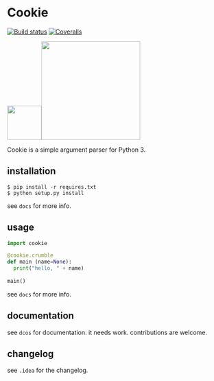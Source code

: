 # Cookie
 [![Build status](https://ci.appveyor.com/api/projects/status/pjxh5g91jpbh7t84?svg=true)](https://ci.appveyor.com/project/tygerbytes/resourcefitness) 
[![Coveralls](https://coveralls.io/repos/github/tygerbytes/ResourceFitness/badge.svg?branch=master)](https://coveralls.io/github/tygerbytes/ResourceFitness?branch=master) 

<img src="https://openclipart.org/download/249534/1464300474.svg" width=80><img src="https://www.python.org/static/community_logos/python-logo-master-v3-TM.png" width="230"/>

Cookie is a simple argument parser for Python 3.

## installation
```
$ pip install -r requires.txt
$ python setup.py install
```
see `docs` for more info.

## usage
```python
import cookie

@cookie.crumble
def main (name=None):
  print("hello, " + name)
  
main()
```
see `docs` for more info.

## documentation
see `dcos` for documentation.
it needs work. contributions are welcome.

## changelog
see `.idea` for the changelog.

